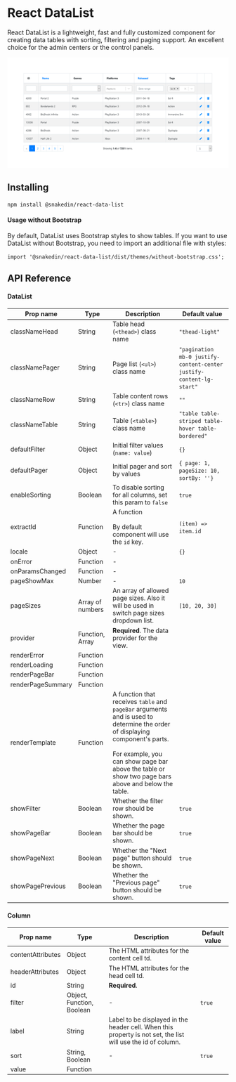 # React DataList

React DataList is a lightweight, fast and fully customized component for creating data tables with sorting, filtering and paging support. An excellent choice for the admin centers or the control panels.

![](https://raw.githubusercontent.com/snakedin/react-data-list/master/examples/screen.png)

## Installing

~~~
npm install @snakedin/react-data-list
~~~

#### Usage without Bootstrap

By default, DataList uses Bootstrap styles to show tables. If you want to use DataList without Bootstrap, you need to import an additional file with styles:
~~~
import '@snakedin/react-data-list/dist/themes/without-bootstrap.css';
~~~

## API Reference

#### DataList

|Prop name|Type|Description|Default value|
|----|----|----|----|
|classNameHead|String|Table head (`<thead>`) class name|`"thead-light"`|
|classNamePager|String|Page list (`<ul>`) class name|`"pagination mb-0 justify-content-center justify-content-lg-start"`|
|classNameRow|String|Table content rows (`<tr>`) class name|`""`|
|classNameTable|String|Table (`<table>`) class name|`"table table-striped table-hover table-bordered"`|
|defaultFilter|Object|Initial filter values (`name: value`)|`{}`|
|defaultPager|Object|Initial pager and sort by values|`{ page: 1, pageSize: 10, sortBy: ''}`|
|enableSorting|Boolean|To disable sorting for all columns, set this param to `false`|`true`|
|extractId|Function|A function <br/><br/>By default component will use the `id` key.|`(item) => item.id`|
|locale|Object|-|`{}`|
|onError|Function|-||
|onParamsChanged|Function|-||
|pageShowMax|Number|-|`10`|
|pageSizes|Array of numbers|An array of allowed page sizes. Also it will be used in switch page sizes dropdown list.|`[10, 20, 30]`|
|provider|Function, Array|**Required**. The data provider for the view.||
|renderError|Function|||
|renderLoading|Function|||
|renderPageBar|Function|||
|renderPageSummary|Function|||
|renderTemplate|Function|A function that receives `table` and `pageBar` arguments and is used to determine the order of displaying component's parts.<br/><br/> For example, you can show page bar above the table or show two page bars above and below the table.||
|showFilter|Boolean|Whether the filter row should be shown.|`true`|
|showPageBar|Boolean|Whether the page bar should be shown.|`true`|
|showPageNext|Boolean|Whether the "Next page" button should be shown.|`true`|
|showPagePrevious|Boolean|Whether the "Previous page" button should be shown.|`true`|

#### Column

|Prop name|Type|Description|Default value|
|----|----|----|----|
|contentAttributes|Object|The HTML attributes for the content cell td.||
|headerAttributes|Object|The HTML attributes for the head cell td.||
|id|String|**Required**.||
|filter|Object, Function, Boolean|-|`true`|
|label|String|Label to be displayed in the header cell. When this property is not set, the list will use the id of column.||
|sort|String, Boolean|-|`true`|
|value|Function|||
